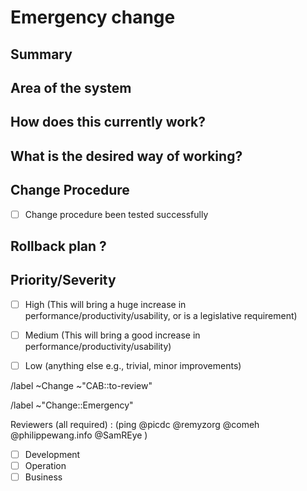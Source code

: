 # Emergency change
<!-- Emergency change should be filed whenever an incident caused a required change. It will be reviewed by the CAB afterward !-->

<!-- /confidential -->
<!-- If confidential, explain why -->

## Summary
<!-- Outline the issue being faced, and why this required a change !-->

## Area of the system
<!-- This might only be one part, but may involve multiple sections !-->

## How does this currently work?
<!-- The current process, and any associated business rules !-->

## What is the desired way of working?
<!-- after the change, what should the process be, and what should the business rules be !-->

<!--  When relevant, include how to test the success of change application -->

## Change Procedure
- [ ] Change procedure been tested successfully

<!--  Include step by step description of changes performed -->


## Rollback plan ?
<!-- Describe how to rollback the change in case the expected change is not working -->

## Priority/Severity
<!-- Delete as appropriate. The priority and severity assigned may be different to this !-->
- [ ] High (This will bring a huge increase in performance/productivity/usability, or is a legislative requirement)
- [ ] Medium (This will bring a good increase in performance/productivity/usability)
- [ ] Low (anything else e.g., trivial, minor improvements)



<!-- METADATA for project management, please leave the following lines and edit as needed -->
<!-- Emergency change request, usually on incident, sent to the CAB for review after applying. -->
<!-- labels for gitlab CAB Change issues management -->
/label ~Change ~"CAB::to-review"

<!-- identify the kind of change -->
/label ~"Change::Emergency"

<!-- Reviewers : please fill with your gitlab user @handle -->
Reviewers (all required) : (ping  @picdc @remyzorg @comeh @philippewang.info @SamREye )
- [ ] Development
- [ ] Operation
- [ ] Business

<!-- METADATA - end -->
